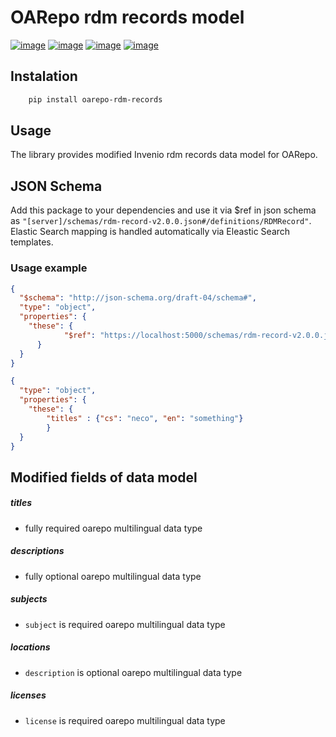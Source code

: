 OARepo rdm records model
====================
[![image][]][1]
[![image][2]][3]
[![image][4]][5]
[![image][6]][7]

Instalation
----------
```bash
    pip install oarepo-rdm-records
```
Usage
-----
The library provides modified Invenio rdm records data model for OARepo. 

JSON Schema
----------
Add this package to your dependencies and use it via $ref in json
schema as ``"[server]/schemas/rdm-record-v2.0.0.json#/definitions/RDMRecord"``. 
Elastic Search mapping is handled automatically via Eleastic Search templates.

### Usage example
```json
{
  "$schema": "http://json-schema.org/draft-04/schema#",
  "type": "object",
  "properties": {
    "these": {
            "$ref": "https://localhost:5000/schemas/rdm-record-v2.0.0.json#/definitions/RDMRecord"
      }
  }
}
```

```json
{
  "type": "object",
  "properties": {
    "these": {
        "titles" : {"cs": "neco", "en": "something"}
        }
  }
}
```

Modified fields of data model
-----------------------------
##### titles
- fully required oarepo multilingual data type
##### descriptions
- fully optional oarepo multilingual data type
##### subjects
- ```subject``` is required oarepo multilingual data type
##### locations
- ```description``` is optional oarepo multilingual data type
##### licenses
- ```license``` is required oarepo multilingual data type

 [image]: https://img.shields.io/travis/oarepo/oarepo-rdm-records.svg
  [1]: https://travis-ci.org/oarepo/oarepo-rdm-records
  [2]: https://img.shields.io/coveralls/oarepo/oarepo-rdm-records.svg
  [3]: https://coveralls.io/r/oarepo/oarepo-rdm-records
  [4]: https://img.shields.io/github/license/oarepo/oarepo-rdm-records.svg
  [5]: https://github.com/oarepo/oarepo-rdm-records/blob/master/LICENSE
  [6]: https://img.shields.io/pypi/v/oarepo-rdm-records.svg
  [7]: https://pypi.org/pypi/oarepo-rdm-records